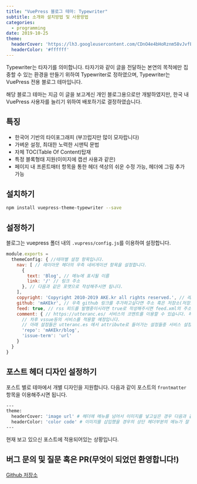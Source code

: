 ```yaml
---
title: "VuePress 블로그 테마: Typewriter"
subtitle: 소개와 설치방법 및 사용방법
categories:
  - programming
date: 2019-10-25
theme:
  headerCover: 'https://lh3.googleusercontent.com/CDnO4e4bHoRznm58vJvfENUznBOfsAHBTQbWwFWZ0hLhLqQKoHAsalJ8eNupHfWQ4ORvL3S4DTF2yUlEuFSXS9TiVjoMEvFjbejjrHtFQwv4AUm7xBb8um2bCenlFkOAu8Gi-NGwfQ=w2400'
  headerColor: '#ffffff'
---
```


Typewriter는 타자기를 의미합니다. 타자기와 같이 글을 전달하는 본연의 목적에만 집중할 수 있는 환경을 만들기 위하여 Typewriter로 정하였으며, Typewriter는 VuePress 전용 블로그 테마입니다.

해당 블로그 테마는 지금 이 글을 보고계신 개인 블로그용으로만 개발하였지만, 한국 내 VuePress 사용자를 늘리기 위하여 배포하기로 결정하였습니다.

## 특징

- 한국어 기반의 타이포그래피
  (부끄럽지만 많이 모자랍니다)
- 가벼운 설정, 최대한 노력한 시맨틱 문법
- 자체 TOC(Table Of Content)탑재
- 특정 블록형태 지원(이미지에 캡션 사용과 같은)
- 페이지 내 프론트매터 항목을 통한 헤더 색상의 쉬운 수정 가능, 헤더에 그림 추가 가능

## 설치하기

``` bash
npm install vuepress-theme-typewriter --save
```

## 설정하기

블로그는 vuepress 폴더 내의 `.vupress/config.js`를 이용하여 설정합니다.

``` js
module.exports =
  themeConfig: { //테마별 설정 항목입니다.
    nav: [ // 레이아웃 헤더의 우측 네비게이션 항목을 설정합니다.
      {
        text: 'Blog', // 메뉴에 표시될 이름
        link: '/' // 링크 주소
      }, // 다음과 같은 포맷으로 작성해주시면 됩니다.
    ],
    copyright: 'Copyright 2010-2019 AKE.kr all rights reserved.', // 레이아웃 푸터의 카피라이트를 작성합니다.
    github: 'mAKEkr', // 우측 github 링크를 추가하고싶다면 주소 혹은 저장소(저장소같은 경우 mAKEkr/blog 와 같이 작성해주시면 됩니다)를 적어주시면 됩니다.
    feed: true, // rss 피드를 발행중이시라면 true로 작성해주시면 feed.xml의 주소에 맞추어 아이콘이 뜨게됩니다.
    comment: { // https://utteranc.es/ 서비스의 코멘트를 이용할 수 있습니다. 해당 comment 항목 전체가 없다면(아예 삭제되었다면) 코멘트 서비스를 이용하지 않는것으로 간주합니다. 
      // 차후 vssue등의 서비스를 적용할 예정입니다.
      // 아래 설정들은 utteranc.es 에서 attribute로 들어가는 설정들중 서비스 설정만 넣어주시면 됩니다. 기본 스크립트 로드(src), crossorigin, async등의 설정은 기본으로 들어갑니다.
      'repo': 'mAKEkr/blog', 
      'issue-term': 'url'
    }
  }
}
```

## 포스트 헤더 디자인 설정하기

포스트 별로 테마에서 개별 디자인을 지원합니다. 다음과 같이 포스트의 `frontmatter` 항목을 이용해주시면 됩니다.
``` bash
---
theme:
  headerCover: 'image url' # 헤더에 메뉴를 넘어서 이미지를 넣고싶은 경우 다음과 같이 코드를 추가합니다.
  headerColor: 'color code' # 이미지를 삽입했을 경우의 상단 헤더부분의 메뉴가 잘 보이지 않기에 메뉴의 색상이 수정 가능합니다.
---
```
현재 보고 있으신 포스트에 적용되어있는 상황입니다.

## 버그 문의 및 질문 혹은 PR(무엇이 되었던 환영합니다!)
[Github 저장소](https://github.com/mAKEkr/vuepress-theme-typewriter)

